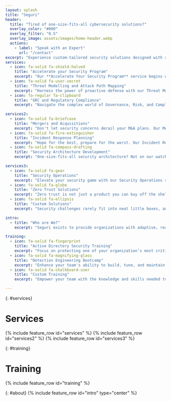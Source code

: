```yaml
---
layout: splash
title: "Seguri"
header:
  title: "Tired of one-size-fits-all cybersecurity solutions?"
  overlay_color: "#000"
  overlay_filter: "0.5"
  overlay_image: assets/images/home-header.webp
  actions:
    - label: "Speak with an Expert"
      url: "/contact"
excerpt: "Experience custom-tailored security solutions designed with security practitioners in mind."
services:
  - icon: fa-solid fa-shield-halved
    title: "Accelerate your Security Program"
    excerpt: "Our **Accelerate Your Security Program** service begins with a comprehensive assessment of your unique security landscape. We identify critical gaps and opportunities, crafting a tailored strategy that aligns with leading industry frameworks. Whether you're building from the ground up or enhancing an existing program, we're not just consultants – we're partners committed to establishing a robust, scalable, and resilient security foundation that evolves with your needs."
  - icon: fa-solid fa-user-secret
    title: "Threat Modelling and Attack Path Mapping"
    excerpt: "Harness the power of proactive defense with our Threat Modeling and Attack Path Mapping services. We combine a hacker's insight with a defender's focus to map out potential attack paths, helping you prioritize your security efforts where they matter most. This isn't just a theoretical exercise – it's a practical, data-driven approach that transforms your security strategy from reactive to proactive. Plus, it provides the concrete justification you need for allocating security resources effectively, ensuring your defenses are both robust and efficient."
  - icon: fa-regular fa-clipboard
    title: "GRC and Regulatory Compliance"
    excerpt: "Navigate the complex world of Governance, Risk, and Compliance (GRC) with confidence. Our GRC and Regulatory Compliance services are designed to help you establish, evaluate, and maintain a comprehensive program that meets both customer expectations and regulatory requirements. Whether you're initiating your GRC journey, assessing your current program's effectiveness, or tackling specific compliance challenges, we're here as your long-term partners. Our approach goes beyond mere checkbox ticking – we help you build a resilient, practical GRC program that stands up to real-world challenges."

services2:
  - icon: fa-solid fa-briefcase
    title: "Mergers and Acquisitions"
    excerpt: "Don't let security concerns derail your M&A plans. Our Mergers and Acquisitions solutions put security at the forefront of your deal-making process. We conduct thorough assessments to uncover potential risks and vulnerabilities in your target company's security posture, giving you the insights you need to make informed decisions. But we don't stop there - we'll work with you to create detailed integration plans that align security practices, ensuring your newly expanded organization stays resilient and secure throughout the transition and beyond."
  - icon: fa-solid fa-fire-extinguisher
    title: "Incident Response Planning"
    excerpt: "Hope for the best, prepare for the worst. Our Incident Response Planning services ensure you're ready for whatever cyber threats come your way. We don't just hand you a generic plan and call it a day. Instead, we develop comprehensive, tailored incident response strategies, put them to the test with realistic tabletop exercises (TTX), and create detailed playbooks that give your team the confidence to respond swiftly and effectively when it matters most. With us, you'll turn potential crises into well-managed events."
  - icon: fa-solid fa-compass-drafting
    title: "Security Architecture Development"
    excerpt: "One-size-fits-all security architecture? Not on our watch. Our Security Architecture Development services are all about creating a robust, scalable framework that's as unique as your organization. We roll up our sleeves and work side-by-side with your team to develop a customized security blueprint. From bespoke artifacts and metamodels to a detailed architecture roadmap, we ensure every aspect aligns with your long-term security goals. The result? A security architecture that not only protects you today but evolves with your business for years to come."

services3:
  - icon: fa-solid fa-gear
    title: "Security Operations"
    excerpt: "Elevate your security game with our Security Operations services. We're not just about implementing tools - we're about optimizing your entire security ecosystem. From crafting robust detection engineering strategies to performing meticulous gap analysis and tuning, we'll help you spot threats faster and respond smarter. Our custom alert triage playbooks ensure your team isn't just drowning in alerts, but efficiently tackling real threats. The result? A security operations center that's always ahead of the curve, not just keeping pace."
  - icon: fa-solid fa-globe
    title: "Zero Trust Solutions"
    excerpt: "Zero trust is not just a product you can buy off the shelf. Our Zero Trust Solutions help you transition from a 'trust but verify' approach to a 'never trust, always verify' mindset. We don't just throw buzzwords at you - we work closely with your team to design and implement a Zero Trust architecture that fits your organization like a glove. From users and devices to applications, we ensure everything is authenticated, authorized, and continuously validated, no matter where they are. It's not just security - it's peace of mind in a perimeter-less world."
  - icon: fa-solid fa-ellipsis
    title: "Custom Solutions"
    excerpt: "Security challenges rarely fit into neat little boxes, and neither do our solutions. Our Custom Solutions service is all about addressing your unique security needs head-on. Whether you're grappling with industry-specific regulations, facing unusual threat vectors, or looking to push the boundaries of your security posture, we're here to craft strategies that fit your world. We don't believe in off-the-shelf solutions - instead, we roll up our sleeves and work side-by-side with you to develop and implement security measures that tackle your most critical concerns. Your business is unique, and your security should be too."

intro:
  - title: "Who are We?"
    excerpt: "Seguri exists to provide organizations with adaptive, real-world cybersecurity solutions. We're committed to being true security partners, offering tailored services that evolve with our clients' needs and deliver tangible, lasting results. <br> <br>Born from frustration with traditional security consulting, Seguri brings together a team of seasoned cybersecurity practitioners who've been in your shoes. We've experienced firsthand the gap between theoretical best practices and real-world implementation, and we're here to bridge it. Our approach is different - we don't believe in one-size-fits-all solutions or reports that gather dust on shelves. Instead, we offer flexible, customizable services that adapt to your unique challenges and objectives. <br> <br> At our core, we're hackers with a defensive focus. This unique perspective allows us to anticipate threats and develop robust protection strategies. We're not interested in being just another vendor you call for annual assessments. Our goal is to become an extension of your team, a true partner in your security journey. Through continuous collaboration and open communication, we ensure our solutions not only address your current needs but also evolve with your organization, providing lasting value and measurable improvements to your security posture."

training:
  - icon: fa-solid fa-fingerprint
    title: "Active Directory Security Training"
    excerpt: "Focus on protecting one of your organization’s most critical assets with our Active Directory Security Training. This program dives deep into best practices, common vulnerabilities, and advanced techniques to secure and harden your Active Directory environment. Participants will learn how to detect and mitigate threats, implement robust access controls, and maintain the integrity of their directory services."
  - icon: fa-solid fa-magnifying-glass
    title: "Detection Engineering Bootcamp"
    excerpt: "Enhance your team's ability to build, tune, and maintain effective detection mechanisms with our Detection Engineering Bootcamp. This intensive, hands-on course provides expertise in crafting custom detection rules, leveraging advanced analytics, and responding to security incidents with precision. It’s essential training for any organization looking to elevate their threat detection capabilities."
  - icon: fa-solid fa-chalkboard-user
    title: "Custom Training"
    excerpt: "Empower your team with the knowledge and skills needed to defend against today’s sophisticated cyber threats through our training services. We offer comprehensive, hands-on training programs tailored to your organization’s unique needs and security goals. Covering a wide range of topics, from foundational security principles to advanced threat detection and response techniques, our training provides actionable and practical learning experiences, ensuring your team can immediately apply what they’ve learned to enhance your security posture."

---
```

{: #services}
# Services 
{% include feature_row id="services" %}
{% include feature_row id="services2" %}
{% include feature_row id="services3" %}

{: #training}
# Training
{% include feature_row id="training" %}


{: #about} 
{% include feature_row id="intro" type="center" %}